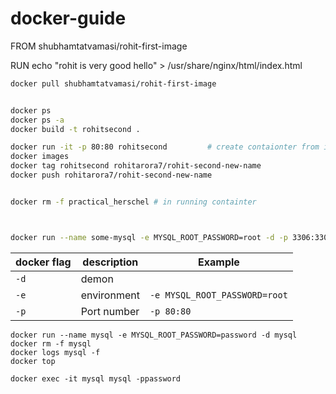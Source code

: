 # docker-guide

FROM shubhamtatvamasi/rohit-first-image

RUN echo "rohit is very good hello" > /usr/share/nginx/html/index.html

```bash
docker pull shubhamtatvamasi/rohit-first-image


docker ps
docker ps -a
docker build -t rohitsecond .

docker run -it -p 80:80 rohitsecond         # create contaionter from images --- fresh 
docker images
docker tag rohitsecond rohitarora7/rohit-second-new-name
docker push rohitarora7/rohit-second-new-name


docker rm -f practical_herschel # in running containter



docker run --name some-mysql -e MYSQL_ROOT_PASSWORD=root -d -p 3306:3306 mysql

```

docker flag | description | Example
---|---|---
`-d` | demon 
`-e` | environment | `-e MYSQL_ROOT_PASSWORD=root`
`-p` | Port number | `-p 80:80`


```
docker run --name mysql -e MYSQL_ROOT_PASSWORD=password -d mysql
docker rm -f mysql
docker logs mysql -f
docker top

docker exec -it mysql mysql -ppassword
```
